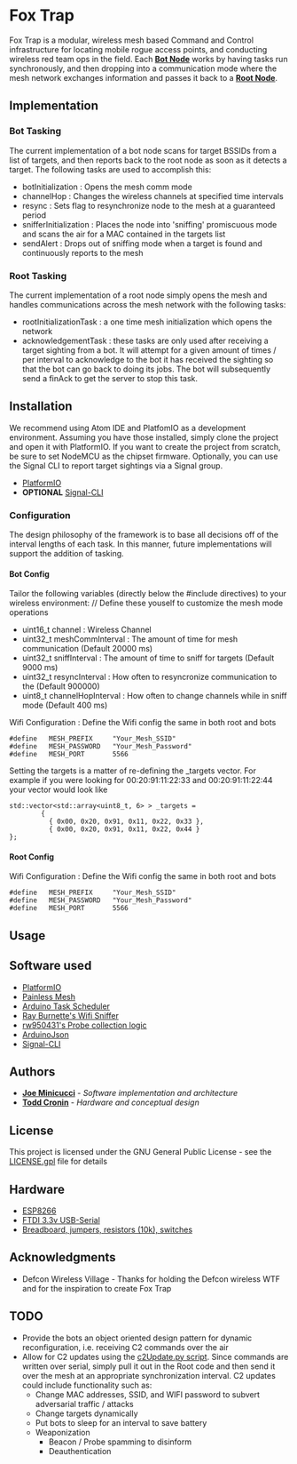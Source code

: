 # Fox Trap

Fox Trap is a modular, wireless mesh based Command and Control infrastructure for locating mobile rogue access points, and conducting wireless red team ops in the field. Each **[Bot Node](https://github.com/joeminicucci/fox_trap/blob/master/fox_bot)** works by having tasks run synchronously, and then dropping into a communication mode where the mesh network exchanges information and passes it back to a **[Root Node](https://github.com/joeminicucci/fox_trap/tree/master/fox_track)**. 

## Implementation

### Bot Tasking
The current implementation of a bot node scans for target BSSIDs from a list of targets, and then reports back to the root node as soon as it detects a target. The following tasks are used to accomplish this:

   * botInitialization : Opens the mesh comm mode
   * channelHop : Changes the wireless channels at specified time intervals
   * resync : Sets flag to resynchronize node to the mesh at a guaranteed period
   * snifferInitialization : Places the node into 'sniffing' promiscuous mode and scans the air for a MAC contained in the targets list
   * sendAlert : Drops out of sniffing mode when a target is found and continuously reports to the mesh
   
### Root Tasking
The current implementation of a root node simply opens the mesh and handles communications across the mesh network with the following tasks:
   * rootInitializationTask : a one time mesh initialization which opens the network
   * acknowledgementTask : these tasks are only used after receiving a target sighting from a bot. It will attempt for a given amount of times / per interval to acknowledge to the bot it has received the sighting so that the bot can go back to doing its jobs. The bot will subsequently send a finAck to get the server to stop this task.

## Installation

We recommend using Atom IDE and PlatfomIO as a development environment. Assuming you have those installed, simply clone the project and open it with PlatformIO. If you want to create the project from scratch, be sure to set NodeMCU as the chipset firmware. Optionally, you can use the Signal CLI to report target sightings via a Signal group.
* [PlatformIO](https://github.com/esp8266/arduino#using-platformio)
* **OPTIONAL** [Signal-CLI](https://github.com/AsamK/signal-cli)

### Configuration
The design philosophy of the framework is to base all decisions off of the interval lengths of each task. In this manner, future implementations will support the addition of tasking.

#### Bot Config
Tailor the following variables (directly below the #include directives) to your wireless environment:
// Define these youself to customize the mesh mode operations
 * uint16_t channel : Wireless Channel 
 * uint32_t meshCommInterval : The amount of time for mesh communication (Default 20000 ms)
 * uint32_t sniffInterval : The amount of time to sniff for targets (Default 9000 ms)
 * uint32_t resyncInterval : How often to resyncronize communication to the (Default 900000)
 * uint8_t channelHopInterval : How often to change channels while in sniff mode (Default 400 ms)

Wifi Configuration : Define the Wifi config the same in both root and bots
```
#define   MESH_PREFIX     "Your_Mesh_SSID"
#define   MESH_PASSWORD   "Your_Mesh_Password"
#define   MESH_PORT       5566
```
Setting the targets is a matter of re-defining the _targets vector. For example if you were looking for 00:20:91:11:22:33 and 00:20:91:11:22:44 your vector would look like
```
std::vector<std::array<uint8_t, 6> > _targets =
        {
          { 0x00, 0x20, 0x91, 0x11, 0x22, 0x33 },
          { 0x00, 0x20, 0x91, 0x11, 0x22, 0x44 }
};
```
#### Root Config

Wifi Configuration : Define the Wifi config the same in both root and bots
```
#define   MESH_PREFIX     "Your_Mesh_SSID"
#define   MESH_PASSWORD   "Your_Mesh_Password"
#define   MESH_PORT       5566
```
## Usage

## Software used

* [PlatformIO](https://github.com/esp8266/arduino#using-platformio)
* [Painless Mesh](https://gitlab.com/painlessMesh/painlessMesh)
* [Arduino Task Scheduler](https://github.com/arkhipenko/TaskScheduler)
* [Ray Burnette's Wifi Sniffer](https://www.hackster.io/rayburne/esp8266-mini-sniff-f6b93a)
* [rw950431's Probe collection logic](https://github.com/rw950431/ESP8266mini-sniff)
* [ArduinoJson](https://github.com/bblanchon/ArduinoJson)
* [Signal-CLI](https://github.com/AsamK/signal-cli)

## Authors

* **[Joe Minicucci](https://github.com/joeminiccci)** - *Software implementation and architecture*
* **[Todd Cronin](https://github.com/t0ddpar0dy)** - *Hardware and conceptual design*

## License

This project is licensed under the GNU General Public License - see the [LICENSE.gpl](LICENSE.gpl) file for details
 
## Hardware

* [ESP8266](https://www.amazon.com/gp/product/B071HCX3X7/ref=oh_aui_search_detailpage?ie=UTF8&psc=1)
* [FTDI 3.3v USB-Serial](https://www.amazon.com/SparkFun-FTDI-Basic-Breakout-3-3V/dp/B004G52QR0)
* [Breadboard, jumpers, resistors (10k), switches](https://www.amazon.com/SunFounder-Sidekick-Breadboard-Resistors-Mega2560/dp/B00DGNZ9G8)

## Acknowledgments

* Defcon Wireless Village - Thanks for holding the Defcon wireless WTF and for the inspiration to create Fox Trap

## TODO
 * Provide the bots an object oriented design pattern for dynamic reconfiguration, i.e. receiving C2 commands over the air
 * Allow for C2 updates using the [c2Update.py script](c2Update.py). Since commands are written over serial, simply pull it out in the Root code and then send it over the mesh at an appropriate synchronization interval. C2 updates could include functionality such as:
   * Change MAC addresses, SSID, and WIFI password to subvert adversarial traffic / attacks
   * Change targets dynamically
   * Put bots to sleep for an interval to save battery
   * Weaponization
     * Beacon / Probe spamming to disinform
     * Deauthentication
